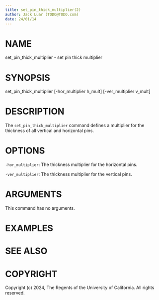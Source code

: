 ```yaml
---
title: set_pin_thick_multiplier(2)
author: Jack Luar (TODO@TODO.com)
date: 24/01/14
---
```


# NAME

set_pin_thick_multiplier - set pin thick multiplier

# SYNOPSIS

set_pin_thick_multiplier 
    [-hor_multiplier h_mult]
    [-ver_multiplier v_mult]


# DESCRIPTION

The `set_pin_thick_multiplier` command defines a multiplier for the thickness of all
vertical and horizontal pins.

# OPTIONS

`-hor_multiplier`:  The thickness multiplier for the horizontal pins.

`-ver_multiplier`:  The thickness multiplier for the vertical pins.

# ARGUMENTS

This command has no arguments.

# EXAMPLES

# SEE ALSO

# COPYRIGHT

Copyright (c) 2024, The Regents of the University of California. All rights reserved.
